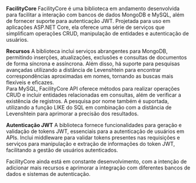 **FacilityCore**
FacilityCore é uma biblioteca em andamento desenvolvida para facilitar a interação com bancos de dados MongoDB e MySQL, além de fornecer suporte para autenticação JWT. Projetada para uso em aplicações ASP.NET Core, ela oferece uma série de serviços que simplificam operações CRUD, manipulação de entidades e autenticação de usuários.

**Recursos**
A biblioteca inclui serviços abrangentes para MongoDB, permitindo inserções, atualizações, exclusões e consultas de documentos de forma síncrona e assíncrona. Além disso, há suporte para pesquisas avançadas utilizando a distância de Levenshtein para encontrar correspondências aproximadas em nomes, tornando as buscas mais flexíveis e eficazes.
<br>
Para MySQL, FacilityCore API oferece métodos para realizar operações CRUD e incluir entidades relacionadas em consultas, além de verificar a existência de registros. A pesquisa por nome também é suportada, utilizando a função LIKE do SQL em combinação com a distância de Levenshtein para aprimorar a precisão dos resultados.

**Autenticação JWT**
A biblioteca fornece funcionalidades para geração e validação de tokens JWT, essenciais para a autenticação de usuários em APIs. Inclui middleware para validar tokens presentes nas requisições e serviços para manipulação e extração de informações do token JWT, facilitando a gestão de usuários autenticados.

FacilityCore ainda está em constante desenvolvimento, com a intenção de adicionar mais recursos e aprimorar a integração com diferentes bancos de dados e sistemas de autenticação.
